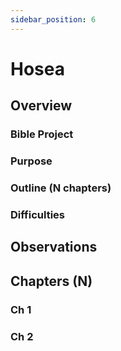 ```yaml
---
sidebar_position: 6
---
```


# Hosea

## Overview


### Bible Project

### Purpose


### Outline (N chapters)

### Difficulties


## Observations


## Chapters (N)

### Ch 1

### Ch 2
